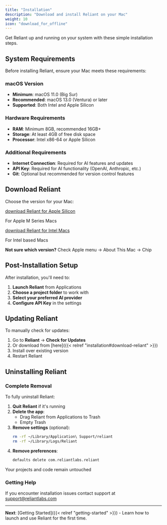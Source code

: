 ```yaml
---
title: "Installation"
description: "Download and install Reliant on your Mac"
weight: 10
icon: "download_for_offline"
---
```


Get Reliant up and running on your system with these simple installation steps.

## System Requirements

Before installing Reliant, ensure your Mac meets these requirements:

### macOS Version
- **Minimum**: macOS 11.0 (Big Sur)
- **Recommended**: macOS 13.0 (Ventura) or later
- **Supported**: Both Intel and Apple Silicon

### Hardware Requirements
- **RAM**: Minimum 8GB, recommended 16GB+
- **Storage**: At least 4GB of free disk space
- **Processor**: Intel x86-64 or Apple Silicon

### Additional Requirements
- **Internet Connection**: Required for AI features and updates
- **API Key**: Required for AI functionality (OpenAI, Anthropic, etc.)
- **Git**: Optional but recommended for version control features

## Download Reliant

Choose the version for your Mac:

<div class="row g-3 mb-4">
   <div class="col-md-6">
      <a href="https://downloads.reliantlabs.io/Reliant-latest-mac-arm64.dmg" class="btn btn-outline-primary d-flex align-items-center justify-content-center">
         <span class="material-icons me-2">download</span>
         Reliant for Apple Silicon
      </a>
      <p class="text-muted small mt-2 mb-0">For Apple M Series Macs</p>
   </div>
   <div class="col-md-6">
      <a href="https://downloads.reliantlabs.io/Reliant-latest-mac-x64.dmg" class="btn btn-outline-primary d-flex align-items-center justify-content-center">
         <span class="material-icons me-2">download</span>
         Reliant for Intel Macs
      </a>
      <p class="text-muted small mt-2 mb-0">For Intel based Macs</p>
   </div>
</div>

<div class="alert alert-info">
   <strong>Not sure which version?</strong> Check Apple menu → About This Mac → Chip
</div>

## Post-Installation Setup

After installation, you'll need to:
1. **Launch Reliant** from Applications
2. **Choose a project folder** to work with
3. **Select your preferred AI provider**
4. **Configure API Key** in the settings

## Updating Reliant

To manually check for updates:
1. Go to **Reliant** → **Check for Updates**
2. Or download from [here]({{< relref "installation#download-reliant" >}})
3. Install over existing version
4. Restart Reliant

## Uninstalling Reliant

### Complete Removal

To fully uninstall Reliant:

1. **Quit Reliant** if it's running
2. **Delete the app**:
   - Drag Reliant from Applications to Trash
   - Empty Trash
3. **Remove settings** (optional):
   ```bash
   rm -rf ~/Library/Application\ Support/reliant
   rm -rf ~/Library/Logs/Reliant
   ```
4. **Remove preferences**:
   ```bash
   defaults delete com.reliantlabs.reliant
   ```

Your projects and code remain untouched

### Getting Help

If you encounter installation issues contact support at support@reliantlabs.com

---

**Next**: [Getting Started]({{< relref "getting-started" >}}) - Learn how to launch and use Reliant for the first time.